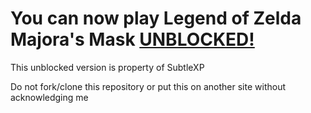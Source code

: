 # You can now play Legend of Zelda Majora's Mask [UNBLOCKED!](https://subtlexp.github.io/The-Legend-of-Zelda-Majoras-Mask-Unblocked/)

This unblocked version is property of SubtleXP

Do not fork/clone this repository or put this on another site without acknowledging me
